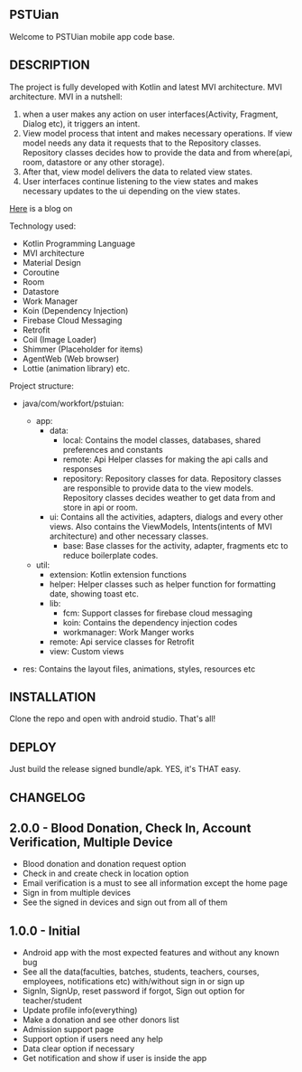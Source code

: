 ## PSTUian
Welcome to PSTUian mobile app code base.

## DESCRIPTION
The project is fully developed with Kotlin and latest MVI architecture. 
MVI architecture. MVI in a nutshell: 
1. when a user makes any action on user interfaces(Activity, Fragment, Dialog etc), it 
   triggers an intent. 
2. View model process that intent and makes necessary operations. If view model needs any
   data it requests that to the Repository classes. Repository classes decides how to
   provide the data and from where(api, room, datastore or any other storage).
3. After that, view model delivers the data to related view states.
4. User interfaces continue listening to the view states and makes necessary updates to the 
   ui depending on the view states.

[Here](https://medium.com/swlh/mvi-architecture-with-android-fcde123e3c4a) is a blog on

Technology used:
- Kotlin Programming Language
- MVI architecture
- Material Design
- Coroutine
- Room
- Datastore
- Work Manager
- Koin (Dependency Injection)
- Firebase Cloud Messaging
- Retrofit
- Coil (Image Loader)
- Shimmer (Placeholder for items)
- AgentWeb (Web browser)
- Lottie (animation library) etc.

Project structure:
- java/com/workfort/pstuian:
  - app: 
    - data: 
      - local: Contains the model classes, databases, shared preferences and constants
      - remote: Api Helper classes for making the api calls and responses
      - repository: Repository classes for data. Repository classes are responsible to 
        provide data to the view models. Repository classes decides weather to get data 
        from and store in api or room.
    - ui: Contains all the activities, adapters, dialogs and every other views. Also 
      contains the ViewModels, Intents(intents of MVI architecture) and other necessary 
      classes.
      - base: Base classes for the activity, adapter, fragments etc to reduce boilerplate 
        codes.
  - util:
    - extension: Kotlin extension functions
    - helper: Helper classes such as helper function for formatting date, showing toast etc.
    - lib:
      - fcm: Support classes for firebase cloud messaging
      - koin: Contains the dependency injection codes
      - workmanager: Work Manger works
    - remote: Api service classes for Retrofit
    - view: Custom views
  
- res: Contains the layout files, animations, styles, resources etc

## INSTALLATION
Clone the repo and open with android studio. That's all!

## DEPLOY
Just build the release signed bundle/apk. YES, it's THAT easy.

## CHANGELOG
2.0.0 - Blood Donation, Check In, Account Verification, Multiple Device
----------------------
- Blood donation and donation request option
- Check in and create check in location option
- Email verification is a must to see all information except the home page
- Sign in from multiple devices
- See the signed in devices and sign out from all of them

1.0.0 - Initial
---------------
- Android app with the most expected features and without any known bug
- See all the data(faculties, batches, students, teachers, courses, employees, 
  notifications etc) with/without sign in or sign up
- SignIn, SignUp, reset password if forgot, Sign out option for teacher/student
- Update profile info(everything)
- Make a donation and see other donors list
- Admission support page
- Support option if users need any help
- Data clear option if necessary
- Get notification and show if user is inside the app